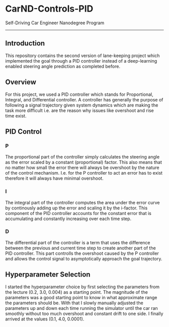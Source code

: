 # CarND-Controls-PID
Self-Driving Car Engineer Nanodegree Program

---
## Introduction

This repository contains the second version of lane-keeping project which implemented the goal through a PID controller instead of a deep-learning enabled steering angle prediction as completed before.

## Overview

For this project, we used a PID controller which stands for Proportional, Integral, and Differential controller. A controller has generally the purpose of following a signal trajectory given system dynamics which are making the task more difficult i.e. are the reason why issues like overshoot and rise time exist.

## PID Control

### P
The proportional part of the controller simply calculates the steering angle as the error scaled by a constant (proportional) factor. This also means that no matter how small the error there will always be overshoot by the nature of the control mechanism. I.e. for the P controller to act an error has to exist therefore it will always have minimal overshoot.

### I
The integral part of the controller computes the area under the error curve by continously adding up the error and scaling it by the i-factor. This component of the PID controller accounts for the constant error that is accumulating and constantly increasing over each time step.

### D
The differential part of the controller is a term that uses the difference between the previous and current time step to create another part of the PID controller. This part controlls the overshoot caused by the P controller and allows the control signal to asymptotically approach the goal trajectory.


## Hyperparameter Selection
I started the hyperparameter choice by first selecting the parameters from the lecture (0.2, 3.0, 0.004) as a starting point. The magnitude of the parameters was a good starting point to know in what approximate range the parameters should be. With that I slowly manually adjusted the parameters up and down each time running the simulator until the car ran smoothly without too much overshoot and constant drift to one side. I finally arrived at the values (0.1, 4.0, 0.0001).


